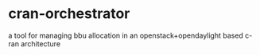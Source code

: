 # cran-orchestrator
a tool for managing bbu allocation in an openstack+opendaylight based c-ran architecture
